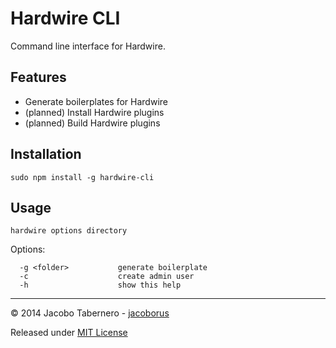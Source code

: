Hardwire CLI
============

Command line interface for Hardwire.


Features
--------

- Generate boilerplates for Hardwire
- (planned) Install Hardwire plugins
- (planned) Build Hardwire plugins


Installation
------------

```
sudo npm install -g hardwire-cli
```


Usage
-----

`hardwire options directory`

Options:

```
  -g <folder>           generate boilerplate
  -c                    create admin user
  -h                    show this help
```



---

© 2014 Jacobo Tabernero - [jacoborus](https://github.com/jacoborus)

Released under [MIT License](https://raw.github.com/jacoborus/hardwire-cli/master/LICENSE)
